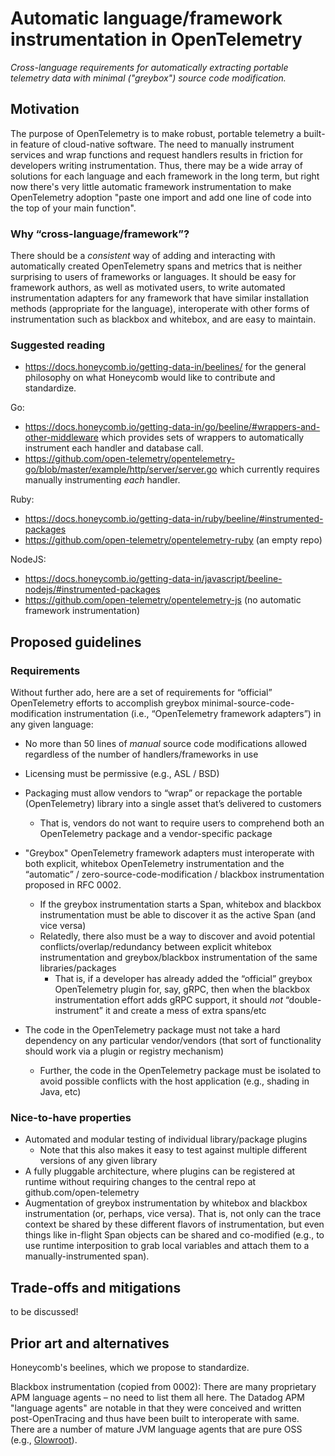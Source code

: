 # Automatic language/framework instrumentation in OpenTelemetry

_Cross-language requirements for automatically extracting portable telemetry data with minimal ("greybox") source code modification._

## Motivation

The purpose of OpenTelemetry is to make robust, portable telemetry a built-in feature of cloud-native software. The need to manually instrument services and wrap functions and request handlers results in friction for developers writing instrumentation. Thus, there may be a wide array of solutions for each language and each framework in the long term, but right now there's very little automatic framework instrumentation to make OpenTelemetry adoption "paste one import and add one line of code into the top of your main function".

### Why “cross-language/framework”?

There should be a _consistent_ way of adding and interacting with automatically created OpenTelemetry spans and metrics that is neither surprising to users of frameworks or languages. It should be easy for framework authors, as well as motivated users, to write automated instrumentation adapters for any framework that have similar installation methods (appropriate for the language), interoperate with other forms of instrumentation such as blackbox and whitebox, and are easy to maintain.

### Suggested reading

* https://docs.honeycomb.io/getting-data-in/beelines/ for the general philosophy on what Honeycomb would like to contribute and standardize.

Go:

* https://docs.honeycomb.io/getting-data-in/go/beeline/#wrappers-and-other-middleware which provides sets of wrappers to automatically instrument each handler and database call.
* https://github.com/open-telemetry/opentelemetry-go/blob/master/example/http/server/server.go which currently requires manually instrumenting _each_ handler.

Ruby:

* https://docs.honeycomb.io/getting-data-in/ruby/beeline/#instrumented-packages
* https://github.com/open-telemetry/opentelemetry-ruby (an empty repo)

NodeJS:

* https://docs.honeycomb.io/getting-data-in/javascript/beeline-nodejs/#instrumented-packages
* https://github.com/open-telemetry/opentelemetry-js (no automatic framework instrumentation)

## Proposed guidelines

### Requirements

Without further ado, here are a set of requirements for “official” OpenTelemetry efforts to accomplish greybox minimal-source-code-modification instrumentation (i.e., “OpenTelemetry framework adapters”) in any given language:
* No more than 50 lines of _manual_ source code modifications allowed regardless of the number of handlers/frameworks in use
* Licensing must be permissive (e.g., ASL / BSD)
* Packaging must allow vendors to “wrap” or repackage the portable (OpenTelemetry) library into a single asset that’s delivered to customers
    * That is, vendors do not want to require users to comprehend both an OpenTelemetry package and a vendor-specific package
* "Greybox" OpenTelemetry framework adapters must interoperate with both explicit, whitebox OpenTelemetry instrumentation and the “automatic” / zero-source-code-modification / blackbox instrumentation proposed in RFC 0002.
    * If the greybox instrumentation starts a Span, whitebox and blackbox instrumentation must be able to discover it as the active Span (and vice versa)
    * Relatedly, there also must be a way to discover and avoid potential conflicts/overlap/redundancy between explicit whitebox instrumentation and greybox/blackbox instrumentation of the same libraries/packages
        * That is, if a developer has already added the “official” greybox OpenTelemetry plugin for, say, gRPC, then when the blackbox instrumentation effort adds gRPC support, it should *not* “double-instrument” it and create a mess of extra spans/etc

* The code in the OpenTelemetry package must not take a hard dependency on any particular vendor/vendors (that sort of functionality should work via a plugin or registry mechanism)
    * Further, the code in the OpenTelemetry package must be isolated to avoid possible conflicts with the host application (e.g., shading in Java, etc)


### Nice-to-have properties

* Automated and modular testing of individual library/package plugins
    * Note that this also makes it easy to test against multiple different versions of any given library
* A fully pluggable architecture, where plugins can be registered at runtime without requiring changes to the central repo at github.com/open-telemetry
* Augmentation of greybox instrumentation by whitebox and blackbox instrumentation (or, perhaps, vice versa). That is, not only can the trace context be shared by these different flavors of instrumentation, but even things like in-flight Span objects can be shared and co-modified (e.g., to use runtime interposition to grab local variables and attach them to a manually-instrumented span).


## Trade-offs and mitigations

to be discussed!

## Prior art and alternatives

Honeycomb's beelines, which we propose to standardize.

Blackbox instrumentation (copied from 0002): There are many proprietary APM language agents – no need to list them all here. The Datadog APM "language agents" are notable in that they were conceived and written post-OpenTracing and thus have been built to interoperate with same. There are a number of mature JVM language agents that are pure OSS (e.g., [Glowroot](https://glowroot.org/)).

